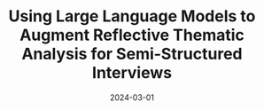 ---
title: "Using Large Language Models to Augment Reflective Thematic Analysis for Semi-Structured Interviews"
collection: research
type: "Research Presentation"
venue: "University of California’s Leadership Excellence through Advanced Degrees (UCLeads) Symposium"
date: 2024-03-01
dateString: "March 2023"
upcoming: "false"
location: "Berkeley, CA"
---